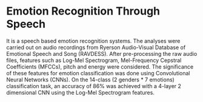 # Emotion Recognition Through Speech

It is a speech based emotion recognition systems. The analyses were carried out on audio recordings from Ryerson Audio-Visual Database of Emotional Speech and Song (RAVDESS). After pre-processing the raw audio files, features such as Log-Mel Spectrogram, Mel-Frequency Cepstral Coefficients (MFCCs), pitch and energy were considered. The significance of these features for emotion classification was done using Convolutional Neural Networks (CNNs). On the 14-class (2 genders * 7 emotions) classification task, an accuracy of 86% was achieved with a 4-layer 2 dimensional CNN using the Log-Mel Spectrogram features. 
